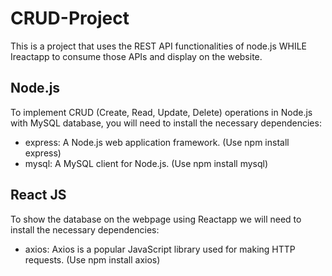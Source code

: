 # CRUD-Project
This is a project that uses the REST API functionalities of node.js WHILE Ireactapp to consume those APIs and display on the website.

## Node.js 
To implement CRUD (Create, Read, Update, Delete) operations in Node.js with MySQL database, you will need to install the necessary dependencies:
   - express: A Node.js web application framework. (Use npm install express)
   - mysql: A MySQL client for Node.js. (Use npm install mysql)

## React JS 
To show the database on the webpage using Reactapp we will need to install the necessary dependencies:
   - axios: Axios is a popular JavaScript library used for making HTTP requests. (Use npm install axios)


